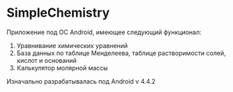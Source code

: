 # SimpleChemistry
Приложение под ОС Android, имеющее следующий функционал:
1) Уравнивание химических уравнений
2) База данных по таблице Менделеева, таблице растворимости солей, кислот и оснований
3) Калькулятор молярной массы

Изначально разрабатывалась под Android v 4.4.2
